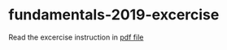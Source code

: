 # fundamentals-2019-excercise

Read the excercise instruction in [pdf file](Workshop%200_%20Environment%20%26%20Run%20New%20Project.pdf)
